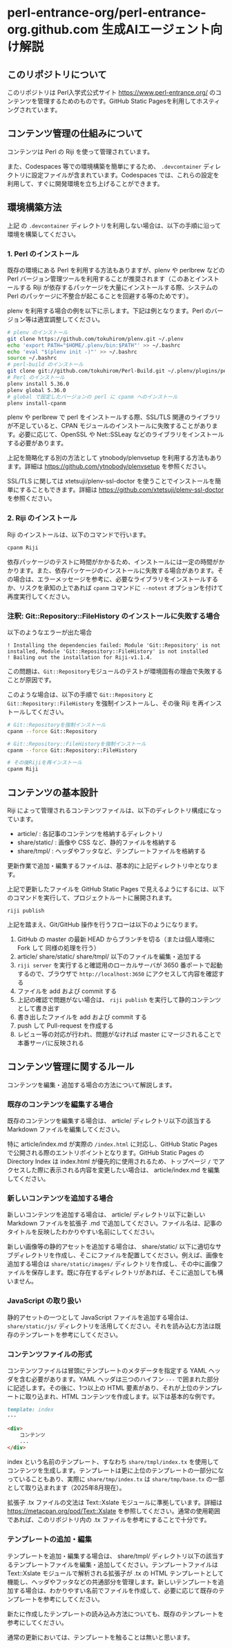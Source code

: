 # perl-entrance-org/perl-entrance-org.github.com 生成AIエージェント向け解説

## このリポジトリについて

このリポジトリは Perl入学式公式サイト https://www.perl-entrance.org/ のコンテンツを管理するためのものです。GitHub Static Pagesを利用してホスティングされています。

## コンテンツ管理の仕組みについて

コンテンツは Perl の Riji を使って管理されています。

また、Codespaces 等での環境構築を簡単にするため、 `.devcontainer` ディレクトリに設定ファイルが含まれています。Codespaces では、これらの設定を利用して、すぐに開発環境を立ち上げることができます。

## 環境構築方法

上記 の `.devcontainer` ディレクトリを利用しない場合は、以下の手順に沿って環境を構築してください。

### 1. Perl のインストール

既存の環境にある Perl を利用する方法もありますが、plenv や perlbrew などの Perl バージョン管理ツールを利用することが推奨されます（このあとインストールする Riji が依存するパッケージを大量にインストールする際、システムの Perl のパッケージに不整合が起こることを回避する等のためです）。

plenv を利用する場合の例を以下に示します。下記は例となります。Perl のバージョン等は適宜調整してください。

```bash
# plenv のインストール
git clone https://github.com/tokuhirom/plenv.git ~/.plenv
echo 'export PATH="$HOME/.plenv/bin:$PATH"' >> ~/.bashrc
echo 'eval "$(plenv init -)"' >> ~/.bashrc
source ~/.bashrc
# perl-build のインストール
git clone git://github.com/tokuhirom/Perl-Build.git ~/.plenv/plugins/perl-build
# Perl のインストール
plenv install 5.36.0
plenv global 5.36.0
# global で設定したバージョンの perl に cpanm へのインストール
plenv install-cpanm
```

plenv や perlbrew で perl をインストールする際、SSL/TLS 関連のライブラリが不足していると、CPAN モジュールのインストールに失敗することがあります。必要に応じて、OpenSSL や Net::SSLeay などのライブラリをインストールする必要があります。

上記を簡略化する別の方法として ytnobody/plenvsetup を利用する方法もあります。詳細は https://github.com/ytnobody/plenvsetup を参照ください。

SSL/TLS に関しては xtetsuji/plenv-ssl-doctor を使うことでインストールを簡単にすることもできます。詳細は https://github.com/xtetsuji/plenv-ssl-doctor を参照ください。

### 2. Riji のインストール

Riji のインストールは、以下のコマンドで行います。

```bash
cpanm Riji
```

依存パッケージのテストに時間がかかるため、インストールには一定の時間がかかります。また、依存パッケージのインストールに失敗する場合があります。その場合は、エラーメッセージを参考に、必要なライブラリをインストールするか、リスクを承知の上であれば `cpanm` コマンドに `--notest` オプションを付けて再度実行してください。

### 注釈: Git::Repository::FileHistory のインストールに失敗する場合

以下のようなエラーが出た場合

```
! Installing the dependencies failed: Module 'Git::Repository' is not installed, Module 'Git::Repository::FileHistory' is not installed
! Bailing out the installation for Riji-v1.1.4.
```

この問題は、`Git::Repository`モジュールのテストが環境固有の理由で失敗することが原因です。

このような場合は、以下の手順で `Git::Repository` と `Git::Repository::FileHistory` を強制インストールし、その後 Riji を再インストールしてください。

```bash
# Git::Repositoryを強制インストール
cpanm --force Git::Repository

# Git::Repository::FileHistoryを強制インストール
cpanm --force Git::Repository::FileHistory

# その後Rijiを再インストール
cpanm Riji
```

## コンテンツの基本設計

Riji によって管理されるコンテンツファイルは、以下のディレクトリ構成になっています。

- article/ : 各記事のコンテンツを格納するディレクトリ
- share/static/ : 画像や CSS など、静的ファイルを格納する
- share/tmpl/ : ヘッダやフッタなど、テンプレートファイルを格納する

更新作業で追加・編集するファイルは、基本的に上記ディレクトリ中となります。

上記で更新したファイルを GitHub Static Pages で見えるようにするには、以下のコマンドを実行して、プロジェクトルートに展開されます。

```
riji publish
```

上記を踏まえ、Git/GitHub 操作を行うフローは以下のようになります。

1. GitHub の master の最新 HEAD からブランチを切る（または個人環境に Fork して 同様の処理を行う）
2. article/ share/static/ share/tmpl/ 以下のファイルを編集・追加する
3. `riji server` を実行すると確認用のローカルサーバが 3650 番ポートで起動するので、ブラウザで `http://localhost:3650` にアクセスして内容を確認する
4. ファイルを add および commit する
5. 上記の確認で問題がない場合は、  `riji publish` を実行して静的コンテンツとして書き出す
6. 書き出したファイルを add および commit する
7. push して Pull-request を作成する
8. レビュー等の対応が行われ、問題がなければ master にマージされることで本番サーバに反映される

## コンテンツ管理に関するルール

コンテンツを編集・追加する場合の方法について解説します。

### 既存のコンテンツを編集する場合

既存のコンテンツを編集する場合は、 article/ ディレクトリ以下の該当する Markdown ファイルを編集してください。

特に article/index.md が実際の `/index.html` に対応し、GitHub Static Pages で公開される際のエントリポイントとなります。GitHub Static Pages の Directory Index は index.html が優先的に使用されるため、トップページ `/` でアクセスした際に表示される内容を変更したい場合は、 article/index.md を編集してください。

### 新しいコンテンツを追加する場合

新しいコンテンツを追加する場合は、 article/ ディレクトリ以下に新しい Markdown ファイルを拡張子 .md で追加してください。ファイル名は、記事のタイトルを反映したわかりやすい名前にしてください。

新しい画像等の静的アセットを追加する場合は、 share/static/ 以下に適切なサブディレクトリを作成し、そこにファイルを配置してください。例えば、画像を追加する場合は `share/static/images/` ディレクトリを作成し、その中に画像ファイルを保存します。既に存在するディレクトリがあれば、そこに追加しても構いません。

### JavaScript の取り扱い

静的アセットの一つとして JavaScript ファイルを追加する場合は、 `share/static/js/` ディレクトリを活用してください。それを読み込む方法は既存のテンプレートを参考にしてください。

### コンテンツファイルの形式

コンテンツファイルは冒頭にテンプレートのメタデータを指定する YAML ヘッダを含む必要があります。YAML ヘッダは三つのハイフン `---` で囲まれた部分に記述します。その後に、1つ以上の HTML 要素があり、それが上位のテンプレートに取り込まれ、HTML コンテンツを作成します。以下は基本的な例です。

```markdown
template: index
---

<div>
    コンテンツ
    ...
</div>
```

index という名前のテンプレート、すなわち `share/tmpl/index.tx` を使用してコンテンツを生成します。テンプレートは更に上位のテンプレートの一部分になっていることもあり、実際に `share/tmp/index.tx` は `share/tmp/base.tx` の一部として取り込まれます（2025年8月現在）。

拡張子 .tx ファイルの文法は Text::Xslate モジュールに準拠しています。詳細は https://metacpan.org/pod/Text::Xslate を参照してください。通常の使用範囲であれば、このリポジトリ内の .tx ファイルを参考にすることで十分です。


### テンプレートの追加・編集

テンプレートを追加・編集する場合は、 share/tmpl/ ディレクトリ以下の該当するテンプレートファイルを編集・追加してください。テンプレートファイルは Text::Xslate モジュールで解析される拡張子が .tx の HTML テンプレートとして機能し、ヘッダやフッタなどの共通部分を管理します。新しいテンプレートを追加する場合は、わかりやすい名前でファイルを作成して、必要に応じて既存のテンプレートを参考にしてください。

新たに作成したテンプレートの読み込み方法についても、既存のテンプレートを参考にしてください。

通常の更新においては、テンプレートを触ることは無いと思います。


